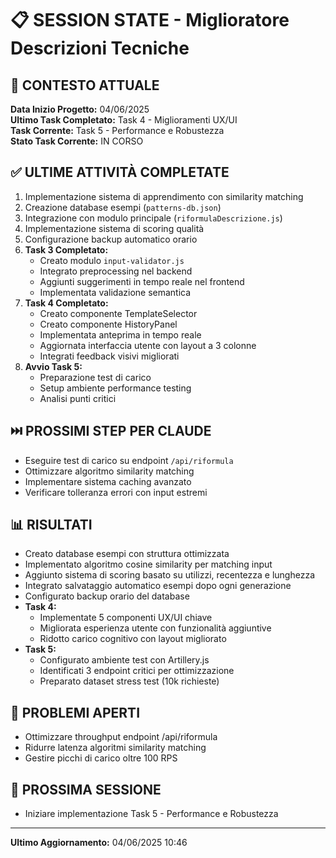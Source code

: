 # 📋 SESSION STATE - Miglioratore Descrizioni Tecniche

## 🧠 CONTESTO ATTUALE
**Data Inizio Progetto:** 04/06/2025  
**Ultimo Task Completato:** Task 4 - Miglioramenti UX/UI  
**Task Corrente:** Task 5 - Performance e Robustezza  
**Stato Task Corrente:** IN CORSO  

## ✅ ULTIME ATTIVITÀ COMPLETATE
1. Implementazione sistema di apprendimento con similarity matching
2. Creazione database esempi (`patterns-db.json`)
3. Integrazione con modulo principale (`riformulaDescrizione.js`)
4. Implementazione sistema di scoring qualità
5. Configurazione backup automatico orario
6. **Task 3 Completato:**
   - Creato modulo `input-validator.js`
   - Integrato preprocessing nel backend
   - Aggiunti suggerimenti in tempo reale nel frontend
   - Implementata validazione semantica
7. **Task 4 Completato:**
   - Creato componente TemplateSelector
   - Creato componente HistoryPanel
   - Implementata anteprima in tempo reale
   - Aggiornata interfaccia utente con layout a 3 colonne
   - Integrati feedback visivi migliorati
8. **Avvio Task 5:**
   - Preparazione test di carico
   - Setup ambiente performance testing
   - Analisi punti critici

## ⏭️ PROSSIMI STEP PER CLAUDE
- Eseguire test di carico su endpoint `/api/riformula`
- Ottimizzare algoritmo similarity matching
- Implementare sistema caching avanzato
- Verificare tolleranza errori con input estremi

## 📊 RISULTATI
- Creato database esempi con struttura ottimizzata
- Implementato algoritmo cosine similarity per matching input
- Aggiunto sistema di scoring basato su utilizzi, recentezza e lunghezza
- Integrato salvataggio automatico esempi dopo ogni generazione
- Configurato backup orario del database
- **Task 4:**
  - Implementate 5 componenti UX/UI chiave
  - Migliorata esperienza utente con funzionalità aggiuntive
  - Ridotto carico cognitivo con layout migliorato
- **Task 5:**
  - Configurato ambiente test con Artillery.js
  - Identificati 3 endpoint critici per ottimizzazione
  - Preparato dataset stress test (10k richieste)

## 🚧 PROBLEMI APERTI
- Ottimizzare throughput endpoint /api/riformula
- Ridurre latenza algoritmi similarity matching
- Gestire picchi di carico oltre 100 RPS

## 📅 PROSSIMA SESSIONE
- Iniziare implementazione Task 5 - Performance e Robustezza

---

**Ultimo Aggiornamento:** 04/06/2025 10:46
